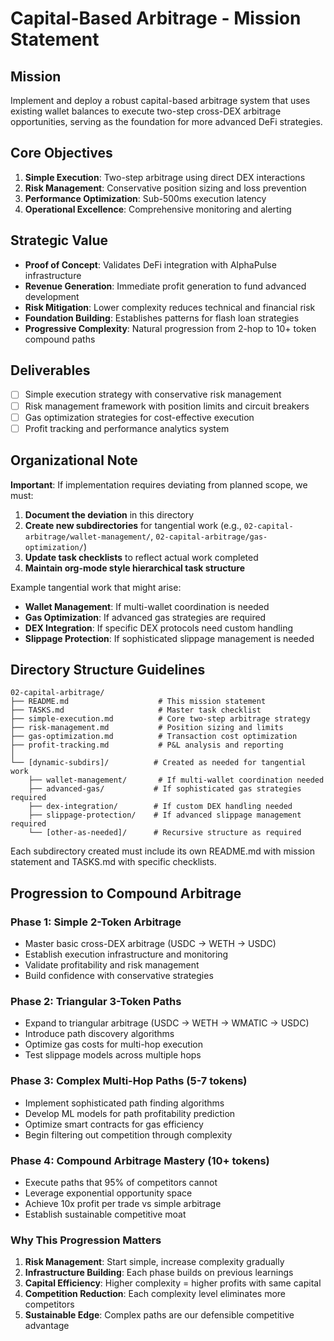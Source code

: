 # Capital-Based Arbitrage - Mission Statement

## Mission
Implement and deploy a robust capital-based arbitrage system that uses existing wallet balances to execute two-step cross-DEX arbitrage opportunities, serving as the foundation for more advanced DeFi strategies.

## Core Objectives
1. **Simple Execution**: Two-step arbitrage using direct DEX interactions
2. **Risk Management**: Conservative position sizing and loss prevention
3. **Performance Optimization**: Sub-500ms execution latency
4. **Operational Excellence**: Comprehensive monitoring and alerting

## Strategic Value
- **Proof of Concept**: Validates DeFi integration with AlphaPulse infrastructure
- **Revenue Generation**: Immediate profit generation to fund advanced development
- **Risk Mitigation**: Lower complexity reduces technical and financial risk
- **Foundation Building**: Establishes patterns for flash loan strategies
- **Progressive Complexity**: Natural progression from 2-hop to 10+ token compound paths

## Deliverables
- [ ] Simple execution strategy with conservative risk management
- [ ] Risk management framework with position limits and circuit breakers
- [ ] Gas optimization strategies for cost-effective execution
- [ ] Profit tracking and performance analytics system

## Organizational Note
**Important**: If implementation requires deviating from planned scope, we must:
1. **Document the deviation** in this directory
2. **Create new subdirectories** for tangential work (e.g., `02-capital-arbitrage/wallet-management/`, `02-capital-arbitrage/gas-optimization/`)
3. **Update task checklists** to reflect actual work completed
4. **Maintain org-mode style hierarchical task structure**

Example tangential work that might arise:
- **Wallet Management**: If multi-wallet coordination is needed
- **Gas Optimization**: If advanced gas strategies are required
- **DEX Integration**: If specific DEX protocols need custom handling
- **Slippage Protection**: If sophisticated slippage management is needed

## Directory Structure Guidelines
```
02-capital-arbitrage/
├── README.md                    # This mission statement
├── TASKS.md                     # Master task checklist
├── simple-execution.md          # Core two-step arbitrage strategy
├── risk-management.md           # Position sizing and limits
├── gas-optimization.md          # Transaction cost optimization
├── profit-tracking.md           # P&L analysis and reporting
│
└── [dynamic-subdirs]/          # Created as needed for tangential work
    ├── wallet-management/       # If multi-wallet coordination needed
    ├── advanced-gas/           # If sophisticated gas strategies required
    ├── dex-integration/        # If custom DEX handling needed
    ├── slippage-protection/    # If advanced slippage management required
    └── [other-as-needed]/      # Recursive structure as required
```

Each subdirectory created must include its own README.md with mission statement and TASKS.md with specific checklists.

## Progression to Compound Arbitrage

### Phase 1: Simple 2-Token Arbitrage
- Master basic cross-DEX arbitrage (USDC → WETH → USDC)
- Establish execution infrastructure and monitoring
- Validate profitability and risk management
- Build confidence with conservative strategies

### Phase 2: Triangular 3-Token Paths
- Expand to triangular arbitrage (USDC → WETH → WMATIC → USDC)
- Introduce path discovery algorithms
- Optimize gas costs for multi-hop execution
- Test slippage models across multiple hops

### Phase 3: Complex Multi-Hop Paths (5-7 tokens)
- Implement sophisticated path finding algorithms
- Develop ML models for path profitability prediction
- Optimize smart contracts for gas efficiency
- Begin filtering out competition through complexity

### Phase 4: Compound Arbitrage Mastery (10+ tokens)
- Execute paths that 95% of competitors cannot
- Leverage exponential opportunity space
- Achieve 10x profit per trade vs simple arbitrage
- Establish sustainable competitive moat

### Why This Progression Matters

1. **Risk Management**: Start simple, increase complexity gradually
2. **Infrastructure Building**: Each phase builds on previous learnings
3. **Capital Efficiency**: Higher complexity = higher profits with same capital
4. **Competition Reduction**: Each complexity level eliminates more competitors
5. **Sustainable Edge**: Complex paths are our defensible competitive advantage